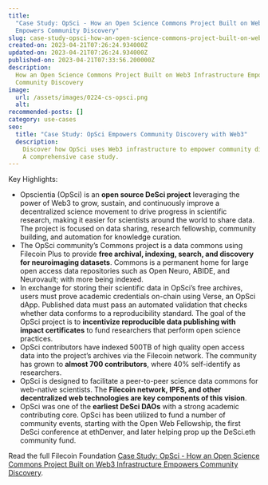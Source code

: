 ```yaml
---
title:
  "Case Study: OpSci - How an Open Science Commons Project Built on Web3 Infrastructure
  Empowers Community Discovery"
slug: case-study-opsci-how-an-open-science-commons-project-built-on-web3-infrastructure-empowers-community-discovery
created-on: 2023-04-21T07:26:24.934000Z
updated-on: 2023-04-21T07:26:24.934000Z
published-on: 2023-04-21T07:33:56.200000Z
description:
  How an Open Science Commons Project Built on Web3 Infrastructure Empowers
  Community Discovery
image:
  url: /assets/images/0224-cs-opsci.png
  alt:
recommended-posts: []
category: use-cases
seo:
  title: "Case Study: OpSci Empowers Community Discovery with Web3"
  description:
    Discover how OpSci uses Web3 infrastructure to empower community discovery.
    A comprehensive case study.
---
```


Key Highlights:

- Opscientia (OpSci) is an **open source DeSci project** leveraging the power of Web3 to grow, sustain, and continuously improve a decentralized science movement to drive progress in scientific research, making it easier for scientists around the world to share data. The project is focused on data sharing, research fellowship, community building, and automation for knowledge curation.
- The OpSci community’s Commons project is a data commons using Filecoin Plus to provide **free archival, indexing, search, and discovery for neuroimaging datasets**. Commons is a permanent home for large open access data repositories such as Open Neuro, ABIDE, and Neurovault; with more being indexed.
- In exchange for storing their scientific data in OpSci’s free archives, users must prove academic credentials on-chain using Verse, an OpSci dApp. Published data must pass an automated validation that checks whether data conforms to a reproducibility standard. The goal of the OpSci project is to **incentivize reproducible data publishing with impact certificates** to fund researchers that perform open science practices.
- OpSci contributors have indexed 500TB of high quality open access data into the project’s archives via the Filecoin network. The community has grown to **almost 700 contributors**, where 40% self-identify as researchers.
- OpSci is designed to facilitate a peer-to-peer science data commons for web-native scientists. The **Filecoin network, IPFS, and other decentralized web technologies are key components of this vision**.
- OpSci was one of the **earliest DeSci DAOs** with a strong academic contributing core. OpSci has been utilized to fund a number of community events, starting with the Open Web Fellowship, the first DeSci conference at ethDenver, and later helping prop up the DeSci.eth community fund.

Read the full Filecoin Foundation [Case Study: OpSci - How an Open Science Commons Project Built on Web3 Infrastructure Empowers Community Discovery](https://fil-foundation.on.fleek.co/hosting/OpSci-CaseStudy.pdf).
